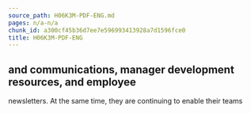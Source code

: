```yaml
---
source_path: H06K3M-PDF-ENG.md
pages: n/a-n/a
chunk_id: a300cf45b36d7ee7e596993413928a7d1596fce0
title: H06K3M-PDF-ENG
---
```

## and communications, manager development resources, and employee

newsletters. At the same time, they are continuing to enable their teams
